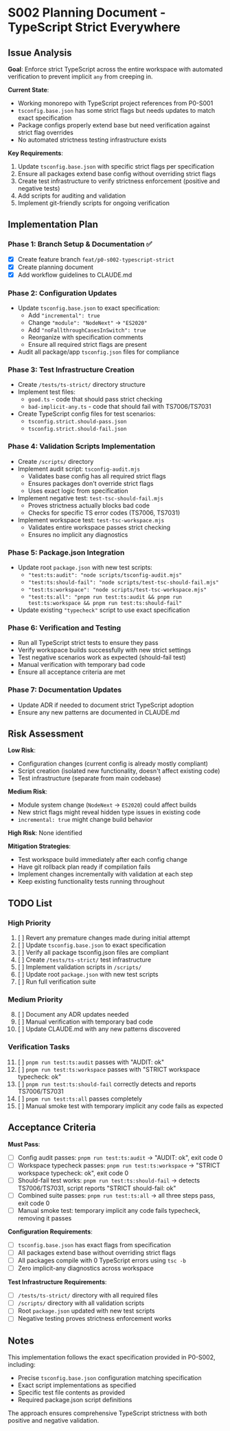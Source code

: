 # S002 Planning Document - TypeScript Strict Everywhere

## Issue Analysis

**Goal**: Enforce strict TypeScript across the entire workspace with automated verification to prevent implicit `any` from creeping in.

**Current State**:
- Working monorepo with TypeScript project references from P0-S001
- `tsconfig.base.json` has some strict flags but needs updates to match exact specification
- Package configs properly extend base but need verification against strict flag overrides
- No automated strictness testing infrastructure exists

**Key Requirements**:
1. Update `tsconfig.base.json` with specific strict flags per specification
2. Ensure all packages extend base config without overriding strict flags  
3. Create test infrastructure to verify strictness enforcement (positive and negative tests)
4. Add scripts for auditing and validation
5. Implement git-friendly scripts for ongoing verification

## Implementation Plan

### Phase 1: Branch Setup & Documentation ✅
- [x] Create feature branch `feat/p0-s002-typescript-strict`
- [x] Create planning document
- [x] Add workflow guidelines to CLAUDE.md

### Phase 2: Configuration Updates
- Update `tsconfig.base.json` to exact specification:
  - Add `"incremental": true`
  - Change `"module": "NodeNext"` → `"ES2020"` 
  - Add `"noFallthroughCasesInSwitch": true`
  - Reorganize with specification comments
  - Ensure all required strict flags are present
- Audit all package/app `tsconfig.json` files for compliance

### Phase 3: Test Infrastructure Creation
- Create `/tests/ts-strict/` directory structure
- Implement test files:
  - `good.ts` - code that should pass strict checking
  - `bad-implicit-any.ts` - code that should fail with TS7006/TS7031
- Create TypeScript config files for test scenarios:
  - `tsconfig.strict.should-pass.json`
  - `tsconfig.strict.should-fail.json`

### Phase 4: Validation Scripts Implementation
- Create `/scripts/` directory
- Implement audit script: `tsconfig-audit.mjs`
  - Validates base config has all required strict flags
  - Ensures packages don't override strict flags
  - Uses exact logic from specification
- Implement negative test: `test-tsc-should-fail.mjs`
  - Proves strictness actually blocks bad code
  - Checks for specific TS error codes (TS7006, TS7031)
- Implement workspace test: `test-tsc-workspace.mjs`
  - Validates entire workspace passes strict checking
  - Ensures no implicit any diagnostics

### Phase 5: Package.json Integration
- Update root `package.json` with new test scripts:
  - `"test:ts:audit": "node scripts/tsconfig-audit.mjs"`
  - `"test:ts:should-fail": "node scripts/test-tsc-should-fail.mjs"`
  - `"test:ts:workspace": "node scripts/test-tsc-workspace.mjs"`
  - `"test:ts:all": "pnpm run test:ts:audit && pnpm run test:ts:workspace && pnpm run test:ts:should-fail"`
- Update existing `"typecheck"` script to use exact specification

### Phase 6: Verification and Testing
- Run all TypeScript strict tests to ensure they pass
- Verify workspace builds successfully with new strict settings
- Test negative scenarios work as expected (should-fail test)
- Manual verification with temporary bad code
- Ensure all acceptance criteria are met

### Phase 7: Documentation Updates
- Update ADR if needed to document strict TypeScript adoption
- Ensure any new patterns are documented in CLAUDE.md

## Risk Assessment

**Low Risk**:
- Configuration changes (current config is already mostly compliant)
- Script creation (isolated new functionality, doesn't affect existing code)
- Test infrastructure (separate from main codebase)

**Medium Risk**:
- Module system change (`NodeNext` → `ES2020`) could affect builds
- New strict flags might reveal hidden type issues in existing code
- `incremental: true` might change build behavior

**High Risk**: None identified

**Mitigation Strategies**:
- Test workspace build immediately after each config change
- Have git rollback plan ready if compilation fails
- Implement changes incrementally with validation at each step
- Keep existing functionality tests running throughout

## TODO List

### High Priority
1. [ ] Revert any premature changes made during initial attempt
2. [ ] Update `tsconfig.base.json` to exact specification
3. [ ] Verify all package tsconfig.json files are compliant
4. [ ] Create `/tests/ts-strict/` test infrastructure
5. [ ] Implement validation scripts in `/scripts/`
6. [ ] Update root `package.json` with new test scripts
7. [ ] Run full verification suite

### Medium Priority  
8. [ ] Document any ADR updates needed
9. [ ] Manual verification with temporary bad code
10. [ ] Update CLAUDE.md with any new patterns discovered

### Verification Tasks
11. [ ] `pnpm run test:ts:audit` passes with "AUDIT: ok"
12. [ ] `pnpm run test:ts:workspace` passes with "STRICT workspace typecheck: ok"
13. [ ] `pnpm run test:ts:should-fail` correctly detects and reports TS7006/TS7031
14. [ ] `pnpm run test:ts:all` passes completely
15. [ ] Manual smoke test with temporary implicit any code fails as expected

## Acceptance Criteria

**Must Pass**:
- [ ] Config audit passes: `pnpm run test:ts:audit` → "AUDIT: ok", exit code 0
- [ ] Workspace typecheck passes: `pnpm run test:ts:workspace` → "STRICT workspace typecheck: ok", exit code 0  
- [ ] Should-fail test works: `pnpm run test:ts:should-fail` → detects TS7006/TS7031, script reports "STRICT should-fail: ok"
- [ ] Combined suite passes: `pnpm run test:ts:all` → all three steps pass, exit code 0
- [ ] Manual smoke test: temporary implicit any code fails typecheck, removing it passes

**Configuration Requirements**:
- [ ] `tsconfig.base.json` has exact flags from specification
- [ ] All packages extend base without overriding strict flags
- [ ] All packages compile with 0 TypeScript errors using `tsc -b`
- [ ] Zero implicit-any diagnostics across workspace

**Test Infrastructure Requirements**:
- [ ] `/tests/ts-strict/` directory with all required files
- [ ] `/scripts/` directory with all validation scripts  
- [ ] Root `package.json` updated with new test scripts
- [ ] Negative testing proves strictness enforcement works

## Notes

This implementation follows the exact specification provided in P0-S002, including:
- Precise `tsconfig.base.json` configuration matching specification
- Exact script implementations as specified
- Specific test file contents as provided
- Required package.json script definitions

The approach ensures comprehensive TypeScript strictness with both positive and negative validation.